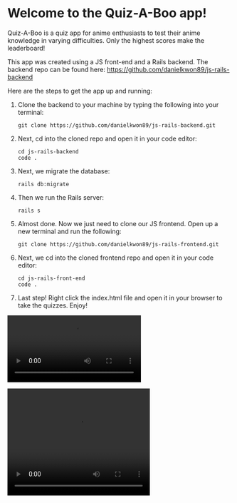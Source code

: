 # Welcome to the Quiz-A-Boo app!

Quiz-A-Boo is a quiz app for anime enthusiasts to test their anime knowledge in varying difficulties. Only the highest scores make the leaderboard!

This app was created using a JS front-end and a Rails backend. The backend repo can be found here: 
https://github.com/danielkwon89/js-rails-backend

Here are the steps to get the app up and running:

1. Clone the backend to your machine by typing the following into your terminal:

       git clone https://github.com/danielkwon89/js-rails-backend.git
       
2. Next, cd into the cloned repo and open it in your code editor:

       cd js-rails-backend
       code .
       
3. Next, we migrate the database:

       rails db:migrate
  
4. Then we run the Rails server:

       rails s
       
5. Almost done. Now we just need to clone our JS frontend. Open up a new terminal and run the following:

       git clone https://github.com/danielkwon89/js-rails-frontend.git
      
6. Next, we cd into the cloned frontend repo and open it in your code editor:

       cd js-rails-front-end
       code .
     
7. Last step! Right click the index.html file and open it in your browser to take the quizzes. Enjoy!

![Quiz-A-Boo GIF](https://github.com/danielkwon89/js-rails-frontend/blob/7c2b3a905530252a6eac3a92c9e13aa0d78bb160/Quiz-A-Boo%20GIF.mp4)

<video width="320" height="240" controls>
  <source src="https://github.com/danielkwon89/js-rails-frontend/blob/7c2b3a905530252a6eac3a92c9e13aa0d78bb160/Quiz-A-Boo%20GIF.mp4" type="video/mp4">
</video>
